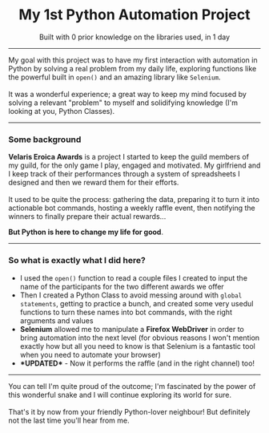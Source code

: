 <h1 align="center">My 1st Python Automation Project</h1>
<p align="center">Built with 0 prior knowledge on the libraries used, in 1 day</p>
<hr>
<p>My goal with this project was to have my first interaction with automation in Python by solving a real problem from my daily life, exploring functions like the powerful built in <code>open()</code> and an amazing library like <code>Selenium</code>.</br></br>It was a wonderful experience; a great way to keep my mind focused by solving a relevant "problem" to myself and solidifying knowledge (I'm looking at you, Python Classes).</p><hr><h3>Some background</h3><p><b>Velaris Eroica Awards</b> is a project I started to keep the guild members of my guild, for the only game I play, engaged and motivated. My girlfriend and I keep track of their performances through a system of spreadsheets I designed and then we reward them for their efforts.</br></br>It used to be quite the process: gathering the data, preparing it to turn it into actionable bot commands, hosting a weekly raffle event, then notifying the winners to finally prepare their actual rewards...</p><b>But Python is here to change my life for good</b>.<hr><h3>So what is exactly what I did here?</h3>
<ul>
<li>I used the <code>open()</code> function to read a couple files I created to input the name of the participants for the two different awards we offer</li>
<li>Then I created a Python Class to avoid messing around with <code>global statements</code>, getting to practice a bunch, and created some very usedul functions to turn these names into bot commands, with the right arguments and values</li>
<li><b>Selenium</b> allowed me to manipulate a <b>Firefox WebDriver</b> in order to bring automation into the next level (for obvious reasons I won't mention exactly how but all you need to know is that Selenium is a fantastic tool when you need to automate your browser)</li>
<li><b>*UPDATED*</b> - Now it performs the raffle (and in the right channel) too!</li>
</ul>
<hr>You can tell I'm quite proud of the outcome; I'm fascinated by the power of this wonderful snake and I will continue exploring its world for sure.
</br></br>
That's it by now from your friendly Python-lover neighbour! But definitely not the last time you'll hear from me.